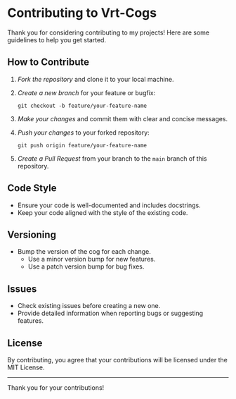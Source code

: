 # Contributing to Vrt-Cogs

Thank you for considering contributing to my projects! Here are some guidelines to help you get started.

## How to Contribute

1. _Fork the repository_ and clone it to your local machine.
2. _Create a new branch_ for your feature or bugfix:

   `git checkout -b feature/your-feature-name`

3. _Make your changes_ and commit them with clear and concise messages.
4. _Push your changes_ to your forked repository:

   `git push origin feature/your-feature-name`

5. _Create a Pull Request_ from your branch to the `main` branch of this repository.

## Code Style

- Ensure your code is well-documented and includes docstrings.
- Keep your code aligned with the style of the existing code.

## Versioning

- Bump the version of the cog for each change.
  - Use a minor version bump for new features.
  - Use a patch version bump for bug fixes.

## Issues

- Check existing issues before creating a new one.
- Provide detailed information when reporting bugs or suggesting features.

## License

By contributing, you agree that your contributions will be licensed under the MIT License.

---

Thank you for your contributions!
